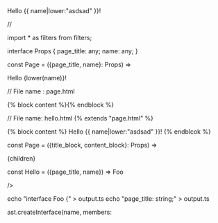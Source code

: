 <html>
   <head>
      <title>{{ page_title }}</title>
   </head>
   <body>
      Hello {{ name|lower:"asdsad" }}!
    </body>
</html>


//


import * as filters from filters;


interface Props {
    page_title: any;
    name: any;
}
    

const Page = ({page_title, name}: Props) => <html>
   <head>
      <title>{page_title}</title>
   </head>
   <body>
      Hello {lower(name)}!
    </body>
</html>
    


// File name : page.html
<html>
   <head>
      <title>{{ page_title }}</title>
   </head>
   <body>
      {% block content %}{% endblock %}
    </body>
</html>

// File name: hello.html
{% extends "page.html" %}

{% block content %}
Hello {{ name|lower:"asdsad" }}!
{% endblcok %}





const Page = ({title_block, content_block}: Props) => <html>
   <head>
      <title>{title_block}</title>
   </head>
   <body>
      {children}
    </body>
</html>


const Hello = ({page_title, name}) => <Page>Foo</Page>

/>



echo "interface Foo {" > output.ts
echo "page_title: string;" > output.ts


ast.createInterface(name, members: 
